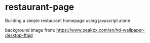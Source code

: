 # restaurant-page

Building a simple restaurant homepage using javascript alone

background image from: https://www.peakpx.com/en/hd-wallpaper-desktop-ffaid
